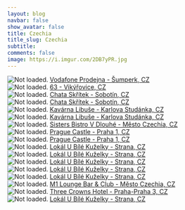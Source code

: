 ```yaml
---
layout: blog
navbar: false
show_avatar: false
title: Czechia
title_slug: Czechia
subtitle: 
comments: false
image: https://i.imgur.com/2DB7yPR.jpg
---
```


<div class="img-container">
  <img src="https://i.imgur.com/EIYAoFs.jpg" alt="Not loaded." class="center-block">
  <a href="https://www.google.com/maps/search/?api=1&query=49.9642556,16.9747639" target="_blank">
    <span class="img-caption-corner" style="display: inline;">Vodafone Prodejna - Šumperk, CZ</span>
  </a>  
</div> 


<div class="img-container">
  <img src="https://i.imgur.com/JQ6ac5x.jpg" alt="Not loaded." class="center-block">
  <a href="https://www.google.com/maps/search/?api=1&query=49.9708595,17.0065355" target="_blank">
    <span class="img-caption-corner" style="display: inline;">63 - Vikýřovice, CZ</span>
  </a>  
</div> 


<div class="img-container">
  <img src="https://i.imgur.com/96cY00r.jpg" alt="Not loaded." class="center-block">
  <a href="https://www.google.com/maps/search/?api=1&query=49.9989889,17.1535500" target="_blank">
    <span class="img-caption-corner" style="display: inline;">Chata Skřítek - Sobotín, CZ</span>
  </a>  
</div> 


<div class="img-container">
  <img src="https://i.imgur.com/Ptvnqab.jpg" alt="Not loaded." class="center-block">
  <a href="https://www.google.com/maps/search/?api=1&query=50.0012500,17.1569750" target="_blank">
    <span class="img-caption-corner" style="display: inline;">Chata Skřítek - Sobotín, CZ</span>
  </a>  
</div> 


<div class="img-container">
  <img src="https://i.imgur.com/Q5tLxBS.jpg" alt="Not loaded." class="center-block">
  <a href="https://www.google.com/maps/search/?api=1&query=50.0791556,17.2619444" target="_blank">
    <span class="img-caption-corner" style="display: inline;">Kavárna Libuše - Karlova Studánka, CZ</span>
  </a>  
</div> 


<div class="img-container">
  <img src="https://i.imgur.com/yvdal21.jpg" alt="Not loaded." class="center-block">
  <a href="https://www.google.com/maps/search/?api=1&query=50.0790778,17.2620417" target="_blank">
    <span class="img-caption-corner" style="display: inline;">Kavárna Libuše - Karlova Studánka, CZ</span>
  </a>  
</div> 


<div class="img-container">
  <img src="https://i.imgur.com/C9wUYgl.jpg" alt="Not loaded." class="center-block">
  <a href="https://www.google.com/maps/search/?api=1&query=50.0910139,14.4250139" target="_blank">
    <span class="img-caption-corner" style="display: inline;">Sisters Bistro V Dlouhé - Město Czechia, CZ</span>
  </a>  
</div> 


<div class="img-container">
  <img src="https://i.imgur.com/LYhj3MV.jpg" alt="Not loaded." class="center-block">
  <a href="https://www.google.com/maps/search/?api=1&query=50.0886874,14.3959137" target="_blank">
    <span class="img-caption-corner" style="display: inline;">Prague Castle - Praha 1, CZ</span>
  </a>  
</div> 


<div class="img-container">
  <img src="https://i.imgur.com/B2l287G.jpg" alt="Not loaded." class="center-block">
  <a href="https://www.google.com/maps/search/?api=1&query=50.0894323,14.3962308" target="_blank">
    <span class="img-caption-corner" style="display: inline;">Prague Castle - Praha 1, CZ</span>
  </a>  
</div> 


<div class="img-container">
  <img src="https://i.imgur.com/Lh3i1in.jpg" alt="Not loaded." class="center-block">
  <a href="https://www.google.com/maps/search/?api=1&query=50.0883849,14.4079149" target="_blank">
    <span class="img-caption-corner" style="display: inline;">Lokál U Bílé Kuželky - Strana, CZ</span>
  </a>  
</div> 


<div class="img-container">
  <img src="https://i.imgur.com/KrduIQD.jpg" alt="Not loaded." class="center-block">
  <a href="https://www.google.com/maps/search/?api=1&query=50.0874544,14.4057108" target="_blank">
    <span class="img-caption-corner" style="display: inline;">Lokál U Bílé Kuželky - Strana, CZ</span>
  </a>  
</div> 


<div class="img-container">
  <img src="https://i.imgur.com/Ws5UAsA.jpg" alt="Not loaded." class="center-block">
  <a href="https://www.google.com/maps/search/?api=1&query=50.0873315,14.4067249" target="_blank">
    <span class="img-caption-corner" style="display: inline;">Lokál U Bílé Kuželky - Strana, CZ</span>
  </a>  
</div> 


<div class="img-container">
  <img src="https://i.imgur.com/fbRCrrX.jpg" alt="Not loaded." class="center-block">
  <a href="https://www.google.com/maps/search/?api=1&query=50.0873315,14.4067249" target="_blank">
    <span class="img-caption-corner" style="display: inline;">Lokál U Bílé Kuželky - Strana, CZ</span>
  </a>  
</div> 


<div class="img-container">
  <img src="https://i.imgur.com/EVx28QV.jpg" alt="Not loaded." class="center-block">
  <a href="https://www.google.com/maps/search/?api=1&query=50.0866519,14.4097776" target="_blank">
    <span class="img-caption-corner" style="display: inline;">Lokál U Bílé Kuželky - Strana, CZ</span>
  </a>  
</div> 


<div class="img-container">
  <img src="https://i.imgur.com/2DB7yPR.jpg" alt="Not loaded." class="center-block">
  <a href="https://www.google.com/maps/search/?api=1&query=50.0874950,14.4231715" target="_blank">
    <span class="img-caption-corner" style="display: inline;">M1 Lounge Bar &amp; Club - Město Czechia, CZ</span>
  </a>  
</div> 


<div class="img-container">
  <img src="https://i.imgur.com/ipHmgMu.jpg" alt="Not loaded." class="center-block">
  <a href="https://www.google.com/maps/search/?api=1&query=50.0867202,14.4510774" target="_blank">
    <span class="img-caption-corner" style="display: inline;">Three Crowns Hotel - Praha-Praha 3, CZ</span>
  </a>  
</div> 


<div class="img-container">
  <img src="https://i.imgur.com/mgwGVRT.jpg" alt="Not loaded." class="center-block">
  <a href="https://www.google.com/maps/search/?api=1&query=50.0867083,14.4098139" target="_blank">
    <span class="img-caption-corner" style="display: inline;">Lokál U Bílé Kuželky - Strana, CZ</span>
  </a>  
</div> 

